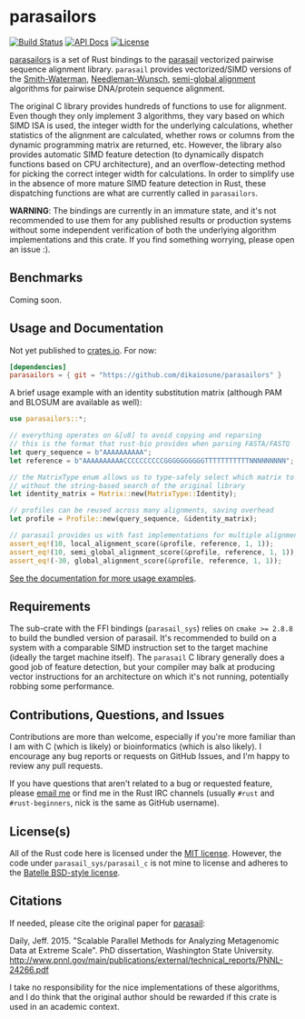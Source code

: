 # parasailors

[![Build Status](https://img.shields.io/travis/dikaiosune/parasailors/master.svg?style=flat-square)](https://travis-ci.org/dikaiosune/parasailors) [![API Docs](https://img.shields.io/badge/API-docs-blue.svg?style=flat-square)](https://dikaiosune.github.io/parasailors) [![License](https://img.shields.io/badge/license-MIT-lightgray.svg?style=flat-square)](https://github.com/dikaiosune/parasailors/blob/master/LICENSE)

[parasailors](https://github.com/dikaiosune/parasailors) is a set of Rust bindings to the [parasail](https://github.com/jeffdaily/parasail) vectorized pairwise sequence alignment library. `parasail` provides vectorized/SIMD versions of the [Smith-Waterman](https://en.wikipedia.org/wiki/Smith%E2%80%93Waterman_algorithm), [Needleman-Wunsch](https://en.wikipedia.org/wiki/Needleman%E2%80%93Wunsch_algorithm), [semi-global alignment](https://en.wikipedia.org/wiki/Sequence_alignment#Global_and_local_alignments) algorithms for pairwise DNA/protein sequence alignment.

The original C library provides hundreds of functions to use for alignment. Even though they only implement 3 algorithms, they vary based on which SIMD ISA is used, the integer width for the underlying calculations, whether statistics of the alignment are calculated, whether rows or columns from the dynamic programming matrix are returned, etc. However, the library also provides automatic SIMD feature detection (to dynamically dispatch functions based on CPU architecture), and an overflow-detecting method for picking the correct integer width for calculations. In order to simplify use in the absence of more mature SIMD feature detection in Rust, these dispatching functions are what are currently called in `parasailors`.

**WARNING**: The bindings are currently in an immature state, and it's not recommended to use them for any published results or production systems without some independent verification of both the underlying algorithm implementations and this crate. If you find something worrying, please open an issue :).

## Benchmarks

Coming soon.

## Usage and Documentation

Not yet published to [crates.io](https://crates.io). For now:

```toml
[dependencies]
parasailors = { git = "https://github.com/dikaiosune/parasailors" }
```

A brief usage example with an identity substitution matrix (although PAM and BLOSUM are available as well):

```rust
use parasailors::*;

// everything operates on &[u8] to avoid copying and reparsing
// this is the format that rust-bio provides when parsing FASTA/FASTQ
let query_sequence = b"AAAAAAAAAA";
let reference = b"AAAAAAAAAACCCCCCCCCCGGGGGGGGGGTTTTTTTTTTTNNNNNNNNN";

// the MatrixType enum allows us to type-safely select which matrix to use
// without the string-based search of the original library
let identity_matrix = Matrix::new(MatrixType::Identity);

// profiles can be reused across many alignments, saving overhead
let profile = Profile::new(query_sequence, &identity_matrix);

// parasail provides us with fast implementations for multiple alignment types
assert_eq!(10, local_alignment_score(&profile, reference, 1, 1));
assert_eq!(10, semi_global_alignment_score(&profile, reference, 1, 1));
assert_eq!(-30, global_alignment_score(&profile, reference, 1, 1));
```

[See the documentation for more usage examples](https://dikaiosune.github.io/parasailors).

## Requirements

The sub-crate with the FFI bindings (`parasail_sys`) relies on `cmake >= 2.8.8` to build the bundled version of parasail. It's recommended to build on a system with a comparable SIMD instruction set to the target machine (ideally the target machine itself). The `parasail` C library generally does a good job of feature detection, but your compiler may balk at producing vector instructions for an architecture on which it's not running, potentially robbing some performance.

## Contributions, Questions, and Issues

Contributions are more than welcome, especially if you're more familiar than I am with C (which is likely) or bioinformatics (which is also likely). I encourage any bug reports or requests on GitHub Issues, and I'm happy to review any pull requests.

If you have questions that aren't related to a bug or requested feature, please [email me](mailto:adam.n.perry@gmail.com) or find me in the Rust IRC channels (usually `#rust` and `#rust-beginners`, nick is the same as GitHub username).

## License(s)

All of the Rust code here is licensed under the [MIT license](https://opensource.org/licenses/MIT). However, the code under `parasail_sys/parasail_c` is not mine to license and adheres to the [Batelle BSD-style license](https://github.com/jeffdaily/parasail/blob/master/README.md#license-battelle-bsd-style).

## Citations

If needed, please cite the original paper for [parasail](https://github.com/jeffdaily/parasail/):

Daily, Jeff. 2015. "Scalable Parallel Methods for Analyzing Metagenomic Data at Extreme Scale". PhD dissertation, Washington State University.  http://www.pnnl.gov/main/publications/external/technical_reports/PNNL-24266.pdf

I take no responsibility for the nice implementations of these algorithms, and I do think that the original author should be rewarded if this crate is used in an academic context.
